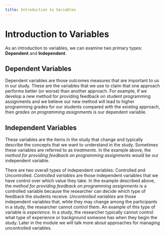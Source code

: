 ```yaml
---
title: Introduction to Variables
---
```


# Introduction to Variables

As an introduction to variables, we can examine two primary types: **Dependent** and **Independent**.

## Dependent Variables
Dependent variables are those outcomes measures that are important to us in our study. These are the variables that we use to claim that one approach performs better (or worse) than another approach. For example, if we develop a new method for providing feedback on student programming assignments and we believe our new method will lead to higher programming grades for our students compared with the existing approach, then *grades on programming assignments* is our dependent variable.

## Independent Variables
These variables are the items in the study that change and typically describe the concepts that we want to understand in the study. Sometimes these variables are referred to as *treatments*. In the example above, the *method for providing feedback on programming assignments* would be our independent variable.

There are two overall types of independent variables: Controlled and Uncontrolled. *Controlled variables* are those independent variables that we have control over which value they take. In the example described above, the *method for providing feedback on programming assignments* is a controlled variable because the researcher can decide which type of feedback the students receive. *Uncontrolled variables* are those independent variables that, while they may change among the participants in a study, the researcher cannot control them. An example of this type of variable is *experience*. In a study, the researcher typically cannot control what type of experience or background someone has when they begin the study. Later in the module we will talk more about approaches for managing uncontrolled variables.
